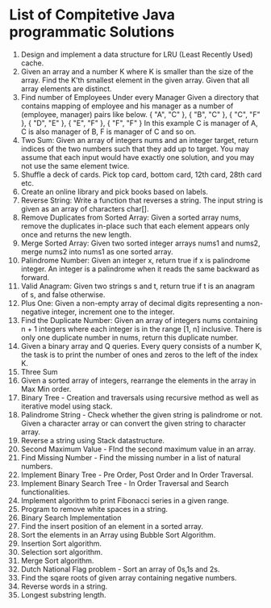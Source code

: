 # List of Compitetive Java programmatic Solutions

1. Design and implement a data structure for LRU (Least Recently Used) cache.
2. Given an array and a number K where K is smaller than the size of the array. Find the K’th smallest element in the given array. Given that all array elements are distinct.
3. Find number of Employees Under every Manager
Given a directory that contains mapping of employee and his manager as a number of (employee, manager) pairs like below.
{ "A", "C" },
{ "B", "C" },
{ "C", "F" },
{ "D", "E" },
{ "E", "F" },
{ "F", "F" }
In this example C is manager of A,
C is also manager of B, F is manager
of C and so on.
4. Two Sum: Given an array of integers nums and an integer target, return indices of the two numbers such that they add up to target. You may assume that each input would have exactly one solution, and you may not use the same element twice.
5. Shuffle a deck of cards. Pick top card, bottom card, 12th card, 28th card etc.
6. Create an online library and pick books based on labels.
7. Reverse String: Write a function that reverses a string. The input string is given as an array of characters char[].
8. Remove Duplicates from Sorted Array: Given a sorted array nums, remove the duplicates in-place such that each element appears only once and returns the new length.
9. Merge Sorted Array: Given two sorted integer arrays nums1 and nums2, merge nums2 into nums1 as one sorted array.
10. Palindrome Number: Given an integer x, return true if x is palindrome integer. An integer is a palindrome when it reads the same backward as forward.
11. Valid Anagram: Given two strings s and t, return true if t is an anagram of s, and false otherwise.
12. Plus One: Given a non-empty array of decimal digits representing a non-negative integer, increment one to the integer.
13. Find the Duplicate Number: Given an array of integers nums containing n + 1 integers where each integer is in the range [1, n] inclusive. There is only one duplicate number in nums, return this duplicate number.
14. Given a binary array and Q queries. Every query consists of a number K, the task is to print the number of ones and zeros to the left of the index K.
15. Three Sum
16. Given a sorted array of integers, rearrange the elements in the array in Max Min order.
17. Binary Tree - Creation and traversals using recursive method as well as iterative model using stack.
18. Palindrome String - Check whether the given string is palindrome or not. Given a character array or can convert the given string to character array.
19. Reverse a string using Stack datastructure.
20. Second Maximum Value - FInd the second maximum value in an array.
21. Find Missing Number - Find the missing number in a list of natural numbers.
22. Implement Binary Tree - Pre Order, Post Order and In Order Traversal.
23. Implement Binary Search Tree - In Order Traversal and Search functionalities.
24. Implement algorithm to print Fibonacci series in a given range.
25. Program to remove white spaces in a string.
26. Binary Search Implementation
27. Find the insert position of an element in a sorted array.
28. Sort the elements in an Array using Bubble Sort Algorithm.
29. Insertion Sort algorithm.
30. Selection sort algorithm.
31. Merge Sort algorithm.
32. Dutch National Flag problem - Sort an array of 0s,1s and 2s. 
33. Find the sqare roots of given array containing negative numbers.
34. Reverse words in a string.
35. Longest substring length.